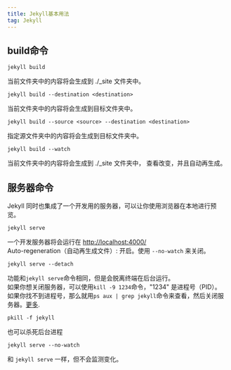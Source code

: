 ```yaml
---
title: Jekyll基本用法
tag: Jekyll
---
```

## build命令

``` jekyll
jekyll build
```

当前文件夹中的内容将会生成到 ./_site 文件夹中。

``` jekyll
jekyll build --destination <destination>
```

当前文件夹中的内容将会生成到目标文件夹<destination>中。

``` jekyll
jekyll build --source <source> --destination <destination>
```

指定源文件夹<source>中的内容将会生成到目标文件夹<destination>中。

``` jekyll
jekyll build --watch
```

当前文件夹中的内容将会生成到 ./_site 文件夹中，
查看改变，并且自动再生成。

## 服务器命令

Jekyll 同时也集成了一个开发用的服务器，可以让你使用浏览器在本地进行预览。

```
jekyll serve
```

一个开发服务器将会运行在 <http://localhost:4000/>  
Auto-regeneration（自动再生成文件）: 开启。使用 `--no-watch` 来关闭。

```
jekyll serve --detach
```

功能和`jekyll serve`命令相同，但是会脱离终端在后台运行。  
如果你想关闭服务器，可以使用`kill -9 1234`命令，"1234" 是进程号（PID）。  
如果你找不到进程号，那么就用`ps aux | grep jekyll`命令来查看，然后关闭服务器。[更多](http://unixhelp.ed.ac.uk/shell/jobz5.html).

```
pkill -f jekyll
```

也可以杀死后台进程

```
jekyll serve --no-watch
```

和 `jekyll serve` 一样，但不会监测变化。
